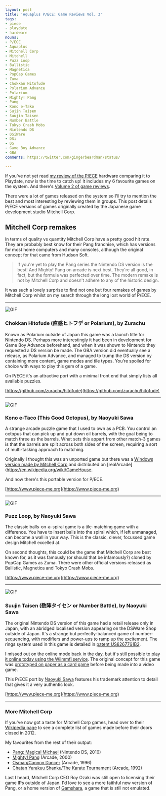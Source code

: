 ```yaml
---
layout: post
title: 'Aquaplus P/ECE: Game Reviews Vol. 3'
tags:
- piece
- playdate
- hardware
nouns:
- P/ECE
- Aquaplus
- Mitchell Corp
- Mitchell
- Puzz Loop
- Ballistic
- Magnetica
- PopCap Games
- Zuma
- Chokkan Hitofude
- Polarium Advance
- Polarium
- Mighty! Pang
- Pang
- Kono e-Tako
- Sujin Taisen
- Suujin Taisen
- Number Battle
- Tokyo Crash Mobs
- Nintendo DS
- DSiWare
- DSi
- DS
- Game Boy Advance
- GBA
comments: https://twitter.com/gingerbeardman/status/

---
```

If you've not yet read [my review of the P/ECE](/2021/08/19/aquaplus-piece-vs-panic-playdate/) hardware comparing it to Playdate, now is the time to catch up! It includes my 6 favourite games on the system. And there's [Volume 2 of game reviews](/2021/08/28/aquaplus-piece-game-reviews-vol-2/).

There were a lot of games released on the system so I'll try to mention the best and most interesting by reviewing them in groups. This post details P/ECE versions of games originally created by the Japanese game development studio Mitchell Corp.

## Mitchell Corp remakes

In terms of quality vs quantity Mitchell Corp have a pretty good hit rate. They are probably best know for their Pang franchise, which has versions for most home computers and many consoles, although the original concept for that came from Hudson Soft.

> If you're yet to play the Pang series the Nintendo DS version is the best! And Mighty! Pang on arcade is next best. They're all good, in fact, but the formula was perfected over time. The modern remake is not by Mitchell Corp and doesn't adhere to any of the historic design.

It was such a lovely surprise to find not one but four remakes of games by Mitchell Corp whilst on my search through the long lost world of P/ECE.

***

![GIF](https://cdn.gingerbeardman.com/images/posts/piece-chokkan-hitofude.gif#piece)

### Chokkan Hitofude (直感ヒトフデ or Polarium), by Zurachu
Known as Polarium outside of Japan this game was a launch title for Nintendo DS. Perhaps more interestingly it had been in development for Game Boy Advance beforehand, and when it was shown to Nintendo they requested a DS version be made. The GBA version did eventually see a release, as Polarium Advance, and managed to trump the DS version by containing more content, game modes and tile types. You're spoiled for choice with ways to play this gem of a game.

On P/ECE it's an attractive port with a minimal front end that simply lists all available puzzles.

[https://github.com/zurachu/hitofude](https://github.com/zurachu/hitofude)

***

![GIF](https://cdn.gingerbeardman.com/images/posts/piece-kono-e-tako.gif#piece)

### Kono e-Taco (This Good Octopus), by Naoyuki Sawa

A strange arcade puzzle game that I used to own as a PCB. You control an octopus that can pick up and put down oil barrels, with the goal being to match three as the barrels. What sets this appart from other match-3 games is that the barrels are split across both sides of the screen, requiring a sort of multi-tasking approach to matching.

Originally I thought this was an unported game but there was a [Windows version made by Mitchell Corp](https://www.old-games.ru/game/11355.html) and distributed on [realArcade](https://en.wikipedia.org/wiki/GameHouse.

And now there's this portable version for P/ECE.

[https://www.piece-me.org](https://www.piece-me.org)

***

![GIF](https://cdn.gingerbeardman.com/images/posts/piece-puzz-loop.gif#piece)

### Puzz Loop, by Naoyuki Sawa

The classic balls-on-a-spiral game is a tile-matching game with a difference. You have to insert balls into the spiral which, if left unmanaged, can become a wall in your way. This is the classic, clever, focussed game design Mitchell excelled at.

On second thoughts, this could be the game that Mitchell Corp are best known for, as it was famously (or should that be infamously?) cloned by PopCap Games as Zuma. There were other official versions released as Ballistic, Magnetica and Tokyo Crash Mobs.

[https://www.piece-me.org](https://www.piece-me.org)

***

![GIF](https://cdn.gingerbeardman.com/images/posts/piece-suujin-taisen.gif#piece)

### Suujin Taisen (数陣タイセン or Number Battle), by Naoyuki Sawa

The original Nintendo DS version of this game had a retail release only in Japan, with an abridged localised version appearing on the DSiWare Shop outside of Japan. It's a strange but perfectly-balanced game of number-sequencing, with modifiers and power-ups to ramp up the excitement. The rings system used in this game is detailed in [patent US8267761B2](https://patents.google.com/patent/US8267761).

I missed out on the online mode back in the day, but it's still possible to [play it online today using the Wiimmfi service](https://wiimmfi.de/stats/login/game/181). The original concept for this game was [prototyped on paper as a card game](https://www.nintendo.co.jp/nom/0706/p2/index.html) before being made into a video game.

This P/ECE port by [Naoyuki Sawa](https://www.piece-me.org) features his trademark attention to detail that gives it a very authentic look.

[https://www.piece-me.org](https://www.piece-me.org)

***

### More Mitchell Corp

If you've now got a taste for Mitchell Corp games, head over to their [Wikipedia page](https://en.wikipedia.org/wiki/Mitchell_Corporation#Games) to see a complete list of games made before their doors closed in 2012.

My favourites from the rest of their output:

- [Pang: Magical Michael](https://www.youtube.com/watch?v=K5vTOyFjcM0) (Nintendo DS, 2010)
- [Mighty! Pang](https://www.youtube.com/watch?v=goXjMzjcBU4) (Arcade, 2000)
- [Osman/Cannon Dancer](https://www.youtube.com/watch?v=rVMlC8uVjqU) (Arcade, 1996)
- [Chatan Yarakuu Shanku/The Karate Tournament](https://www.youtube.com/watch?v=4iUg62Nneus) (Arcade, 1992)

Last I heard, Mitchell Corp CEO Roy Ozaki was still open to licensing their game IPs outside of Japan. I'd love to see a more faithful new version of Pang, or a home version of [Gamshara](https://youtu.be/_d4IdPxmTtk?t=163), a game that is still not emulated.